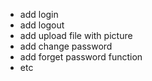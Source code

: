 * add login
* add logout
* add upload file with picture
* add change password
* add forget password function
* etc
